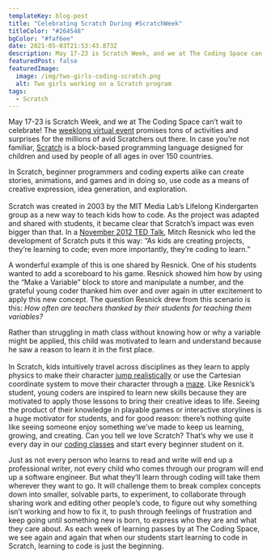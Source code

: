 ```yaml
---
templateKey: blog-post
title: "Celebrating Scratch During #ScratchWeek"
titleColor: "#264548"
bgColor: "#faf6ee"
date: 2021-05-03T21:53:43.873Z
description: May 17-23 is Scratch Week, and we at The Coding Space can’t wait to celebrate!
featuredPost: false
featuredImage:
  image: /img/two-girls-coding-scratch.png
  alt: Two girls working on a Scratch program
tags:
  - Scratch
---
```

May 17-23 is Scratch Week, and we at The Coding Space can’t wait to celebrate! The [weeklong virtual event](https://sip.scratch.mit.edu/scratchweek/) promises tons of activities and surprises for the millions of avid Scratchers out there. In case you’re not familiar, [Scratch](https://scratch.mit.edu/) is a block-based programming language designed for children and used by people of all ages in over 150 countries.

In Scratch, beginner programmers and coding experts alike can create stories, animations, and games and in doing so, use code as a means of creative expression, idea generation, and exploration.\
\
Scratch was created in 2003 by the MIT Media Lab’s Lifelong Kindergarten group as a new way to teach kids how to code. As the project was adapted and shared with students, it became clear that Scratch’s impact was even bigger than that. In a [November 2012 TED Talk](https://www.ted.com/talks/mitch_resnick_let_s_teach_kids_to_code), Mitch Resnick who led the development of Scratch puts it this way: “As kids are creating projects, they’re learning to code; even more importantly, they’re coding to learn.”

A wonderful example of this is one shared by Resnick. One of his students wanted to add a scoreboard to his game. Resnick showed him how by using the “Make a Variable” block to store and manipulate a number, and the grateful young coder thanked him over and over again in utter excitement to apply this new concept. The question Resnick drew from this scenario is this: *How often are teachers thanked by their students for teaching them variables?*

Rather than struggling in math class without knowing how or why a variable might be applied, this child was motivated to learn and understand because he saw a reason to learn it in the first place.\
\
In Scratch, kids intuitively travel across disciplines as they learn to apply physics to make their character [jump realistically](https://scratch.mit.edu/projects/169153605) or use the Cartesian coordinate system to move their character through a [maze](https://scratch.mit.edu/projects/492376729). Like Resnick’s student, young coders are inspired to learn new skills because they are motivated to apply those lessons to bring their creative ideas to life. Seeing the product of their knowledge in playable games or interactive storylines is a huge motivator for students, and for good reason: there’s nothing quite like seeing someone enjoy something we’ve made to keep us learning, growing, and creating. Can you tell we love Scratch? That’s why we use it every day in our [coding classes](https://thecodingspace.com/) and start every beginner student on it. 

Just as not every person who learns to read and write will end up a professional writer, not every child who comes through our program will end up a software engineer. But what they’ll learn through coding will take them wherever they want to go. It will challenge them to break complex concepts down into smaller, solvable parts, to experiment, to collaborate through sharing work and editing other people’s code, to figure out why something isn’t working and how to fix it, to push through feelings of frustration and keep going until something new is born, to express who they are and what they care about. As each week of learning passes by at The Coding Space, we see again and again that when our students start learning to code in Scratch, learning to code is just the beginning.